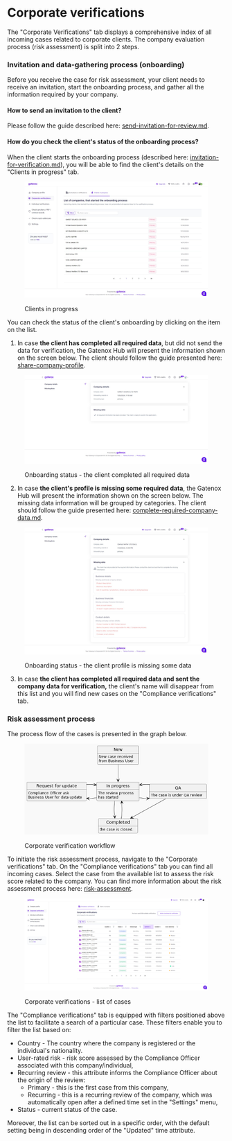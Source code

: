 # Corporate verifications

The "Corporate Verifications" tab displays a comprehensive index of all incoming cases related to corporate clients. The company evaluation process (risk assessment) is split into 2 steps.

### Invitation and data-gathering process (onboarding)

Before you receive the case for risk assessment, your client needs to receive an invitation, start the onboarding process, and gather all the information required by your company.

#### How to send an invitation to the client?

Please follow the guide described here: [send-invitation-for-review.md](../start-onboarding-customers-with-gatenox/send-invitation-for-review.md "mention").

#### How do you check the client's status of the onboarding process?

When the client starts the onboarding process (described here: [invitation-for-verification.md](../../id-node-how-to/i-received-email-from-gatenox/invitation-for-verification.md "mention")), you will be able to find the client's details on the "Clients in progress" tab.

<figure><img src="../../.gitbook/assets/Corporate verifications - clients in progress.png" alt=""><figcaption><p>Clients in progress</p></figcaption></figure>

You can check the status of the client's onboarding by clicking on the item on the list.

1. In case **the client has completed all required data**, but did not send the data for verification, the Gatenox Hub will present the information shown on the screen below. The client should follow the guide presented here: [share-company-profile](../../id-node-how-to/share-company-profile/ "mention").

<figure><img src="../../.gitbook/assets/Clients In Progress - OK.png" alt=""><figcaption><p>Onboarding status - the client completed all required data</p></figcaption></figure>

2. In case **the client's profile is missing some required data**, the Gatenox Hub will present the information shown on the screen below. The missing data information will be grouped by categories. The client should follow the guide presented here: [complete-required-company-data.md](../../id-node-how-to/share-company-profile/complete-required-company-data.md "mention").

<figure><img src="../../.gitbook/assets/Clients In Progress - NOK.png" alt=""><figcaption><p>Onboarding status - the client profile is missing some data</p></figcaption></figure>

3. In case **the client has completed all required data and sent the company data for verification,** the client's name will disappear from this list and you will find new cases on the "Compliance verifications" tab.

### Risk assessment process

The process flow of the cases is presented in the graph below.

<figure><img src="../../.gitbook/assets/ProcessStates.png" alt=""><figcaption><p>Corporate verification workflow</p></figcaption></figure>

To initiate the risk assessment process, navigate to the "Corporate verifications" tab. On the "Compliance verifications" tab you can find all incoming cases. Select the case from the available list to assess the risk score related to the company. You can find more information about the risk assessment process here: [risk-assessment](../risk-assessment/ "mention").

<figure><img src="../../.gitbook/assets/Corporate verifications - compliance verification (1).png" alt=""><figcaption><p>Corporate verifications - list of cases</p></figcaption></figure>

The "Compliance verifications" tab is equipped with filters positioned above the list to facilitate a search of a particular case. These filters enable you to filter the list based on:

* Country - The country where the company is registered or the individual's nationality.
* User-rated risk - risk score assessed by the Compliance Officer associated with this company/individual,
* Recurring review - this attribute informs the Compliance Officer about the origin of the review:
  * Primary - this is the first case from this company,
  * Recurring - this is a recurring review of the company, which was automatically open after a defined time set in the "Settings" menu,
* Status - current status of the case.

Moreover, the list can be sorted out in a specific order, with the default setting being in descending order of the "Updated" time attribute.



